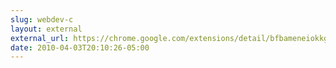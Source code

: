 ```yaml
---
slug: webdev-c
layout: external
external_url: https://chrome.google.com/extensions/detail/bfbameneiokkgbdmiekhjnmfkcnldhhm
date: 2010-04-03T20:10:26-05:00
---
```

